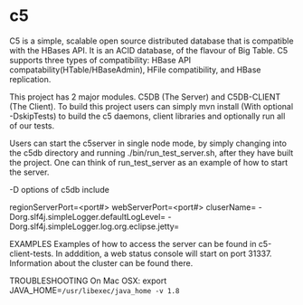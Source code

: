 c5
================

C5 is a simple, scalable open source distributed database that is compatible with the HBases API. 
It is an ACID database, of the flavour of Big Table. 
C5 supports three types of compatibility: HBase API 
compatability(HTable/HBaseAdmin), HFile compatibility, and HBase replication. 

This project has 2 major modules. C5DB (The Server) and C5DB-CLIENT (The Client). To build this project users can simply mvn install (With optional -DskipTests) to build the c5 daemons, client libraries and optionally run all of our tests.

Users can start the c5server in single node mode, by simply changing into the 
c5db directory and running  ./bin/run_test_server.sh, after they have built 
the project. One can think of run_test_server as an example of how to start 
the server.

-D options of c5db include

regionServerPort=<port#>
webServerPort=<port#>
cluserName=<The name of the cluster>
-Dorg.slf4j.simpleLogger.defaultLogLevel=<log level>
-Dorg.slf4j.simpleLogger.log.org.eclipse.jetty=<log level>

EXAMPLES
Examples of how to access the server can be found in c5-client-tests. In 
adddition, a web status console will start on port 31337. Information about
the cluster can be found there.


TROUBLESHOOTING
On Mac OSX:
export JAVA_HOME=`/usr/libexec/java_home -v 1.8`
